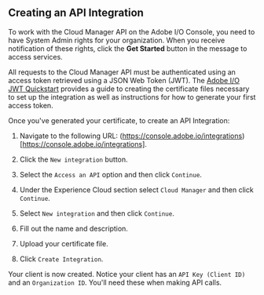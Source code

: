 ## Creating an API Integration

To work with the Cloud Manager API on the Adobe I/O Console, you need to have System Admin rights for your organization. When you receive notification of these rights, click the **Get Started** button in the message to access services.

All requests to the Cloud Manager API must be authenticated using an access token retrieved using a JSON Web Token (JWT). The [Adobe I/O JWT Quickstart](https://www.adobe.io/authentication/auth-methods.html#!adobeio/adobeio-documentation/master/auth/JWTAuthenticationQuickStart.md) provides a guide to creating the certificate files necessary to set up the integration as well as instructions for how to generate your first access token.

Once you've generated your certificate, to create an API Integration:

1. Navigate to the following URL: (https://console.adobe.io/integrations)[https://console.adobe.io/integrations].

2. Click the `New integration` button.

3. Select the `Access an API` option and then click `Continue`.

4. Under the Experience Cloud section select `Cloud Manager` and then click `Continue`.

5. Select `New integration` and then click `Continue`.

6. Fill out the name and description.

7. Upload your certificate file.

8. Click `Create Integration`.

Your client is now created. Notice your client has an `API Key (Client ID)` and an `Organization ID`. You'll need these when making API calls.
